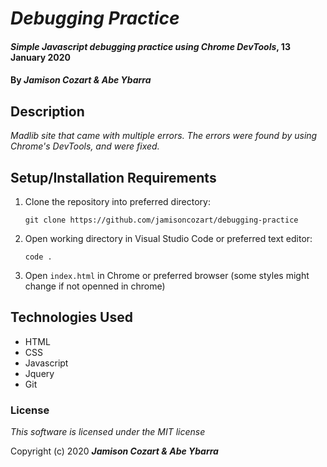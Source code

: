 # _Debugging Practice_

#### _Simple Javascript debugging practice using Chrome DevTools_, 13 January 2020

#### By _**Jamison Cozart & Abe Ybarra**_

## Description

_Madlib site that came with multiple errors. The errors were found by using Chrome's DevTools, and were fixed._

## Setup/Installation Requirements

1. Clone the repository into preferred directory:
    ```
    git clone https://github.com/jamisoncozart/debugging-practice
    ```
2. Open working directory in Visual Studio Code or preferred text editor:
    ```
    code .
    ```
3. Open `index.html` in Chrome or preferred browser (some styles might change if not openned in chrome)

## Technologies Used

* HTML
* CSS
* Javascript
* Jquery
* Git

### License

*This software is licensed under the MIT license*

Copyright (c) 2020 **_Jamison Cozart & Abe Ybarra_**